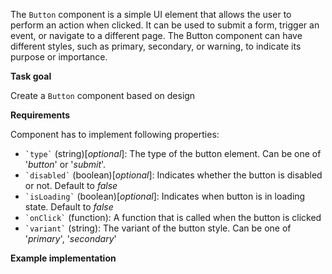 The `Button` component is a simple UI element that allows the user to perform an action when clicked. It can be used to submit a form, trigger an event, or navigate to a different page. The Button component can have different styles, such as primary, secondary, or warning, to indicate its purpose or importance.

**Task goal**

Create a `Button` component based on design

**Requirements**  

Component has to implement following properties:

* `` `type` `` (string)\[_optional_\]: The type of the button element. Can be one of '_button_' or '_submit_'.
* `` `disabled` `` (boolean)\[_optional_\]: Indicates whether the button is disabled or not. Default to _false_
* `` `isLoading` `` (boolean)\[_optional_\]: Indicates when button is in loading state. Default to _false_
* `` `onClick` `` (function): A function that is called when the button is clicked
* `` `variant` `` (string): The variant of the button style. Can be one of '_primary_', '_secondary_'

**Example implementation**